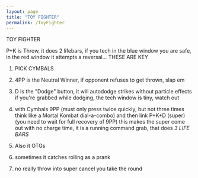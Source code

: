 ```yaml
---
layout: page
title: "TOY FIGHTER"
permalink: /ToyFighter
---
```


TOY FIGHTER

P+K is Throw, it does 2 lifebars, if you tech in the blue window you are
safe, in the red window it attempts a reversal... THESE ARE KEY

1) PICK CYMBALS

2) 4PP is the Neutral Winner, if opponent refuses to get thrown, slap em

3) D is the "Dodge" button, it will autododge strikes without particle effects
    if you're grabbed while dodging, the tech window is tiny, watch out

4) with Cymbals 9PP (must only press twice quickly, but not three times
   think like a Mortal Kombat dial-a-combo) and then link P+K+D (super)
   (you need to wait for full recovery of 9PP) this makes the super come out
   with no charge time, it is a running command grab, that does *3 LIFE BARS*

5) Also it OTGs

6) sometimes it catches rolling as a prank

7) no really throw into super cancel you take the round

